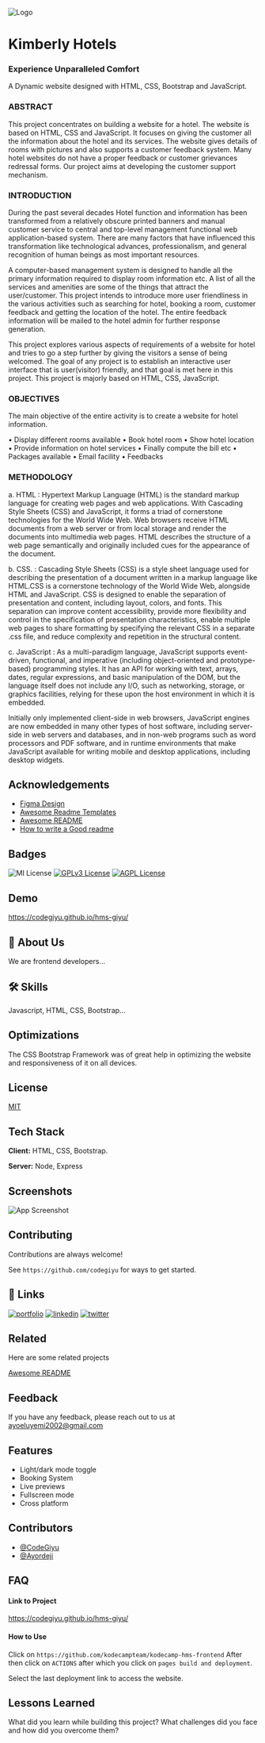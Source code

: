 
![Logo](https://github.com/Ayordeji/HMS-Ayordeji/blob/main/img/ExperienceUnparalleledComfort..png?raw=true)

# Kimberly Hotels
### Experience Unparalleled Comfort

A Dynamic website designed with HTML, CSS, Bootstrap and JavaScript.

### ABSTRACT

This project concentrates on building a website for a hotel. The website is based on HTML, CSS and JavaScript. It focuses on giving the customer all the information about the hotel and its services. The website gives details of rooms with pictures and also supports a customer feedback system. Many hotel websites do not have a proper feedback or customer grievances redressal forms. Our project aims at developing the customer support mechanism.

### INTRODUCTION

During the past several decades Hotel function and information has been transformed from a relatively obscure printed banners and manual customer service to central and top-level management functional web application-based system. There are many factors that have influenced this transformation like technological advances, professionalism, and general recognition of human beings as most important resources.

A computer-based management system is designed to handle all the primary information required to display room information etc. A list of all the services and amenities are some of the things that attract the user/customer. This project intends to introduce more user friendliness in the various activities such as searching for hotel, booking a room, customer feedback and getting the location of the hotel. The entire feedback information will be mailed to the hotel admin for further response generation.

This project explores various aspects of requirements of a website for hotel and tries to go a step further by giving the visitors a sense of being welcomed. The goal of any project is to establish an interactive user interface that is user(visitor) friendly, and that goal is met here in this project. This project is majorly based on HTML, CSS, JavaScript.

### OBJECTIVES

The main objective of the entire activity is to create a website for hotel information.

• Display different rooms available
• Book hotel room
• Show hotel location
• Provide information on hotel services
• Finally compute the bill etc
• Packages available
• Email facility
• Feedbacks

### METHODOLOGY

a. HTML :
Hypertext Markup Language (HTML) is the standard markup language for creating web pages and web applications. With Cascading Style Sheets (CSS) and JavaScript, it forms a triad of cornerstone technologies for the World Wide Web. Web browsers receive HTML documents from a web server or from local storage and render the documents into multimedia web pages. HTML describes the structure of a web page semantically and originally included cues for the appearance of the document.

b. CSS. :
Cascading Style Sheets (CSS) is a style sheet language used for describing the presentation of a document written in a markup language like HTML.CSS is a cornerstone technology of the World Wide Web, alongside HTML and JavaScript. CSS is designed to enable the separation of presentation and content, including layout, colors, and fonts. This separation can improve content accessibility, provide more flexibility and control in the specification of presentation characteristics, enable multiple web pages to share formatting by specifying the relevant CSS in a separate .css file, and reduce complexity and repetition in the structural content.

c. JavaScript :
As a multi-paradigm language, JavaScript supports event-driven, functional, and imperative (including object-oriented and prototype-based) programming styles. It has an API for working with text, arrays, dates, regular expressions, and basic manipulation of the DOM, but the language itself does not include any I/O, such as networking, storage, or graphics facilities, relying for these upon the host environment in which it is embedded.

Initially only implemented client-side in web browsers, JavaScript engines are now embedded in many other types of host software, including server-side in web servers and databases, and in non-web programs such as word processors and PDF software, and in runtime environments that make JavaScript available for writing mobile and desktop applications, including desktop widgets.
## Acknowledgements

 - [Figma Design](https://www.figma.com/file/mpD0pZz2tDQQ17zij1ym3Z/KodeCamp-HMS-team-Workspace?node-id=617%3A402)
- [Awesome Readme Templates](https://awesomeopensource.com/project/elangosundar/awesome-README-templates)
 - [Awesome README](https://github.com/matiassingers/awesome-readme)
 - [How to write a Good readme](https://bulldogjob.com/news/449-how-to-write-a-good-readme-for-your-github-project)
 
## Badges
![MI License](https://img.shields.io/twitter/url?style=social&url=https%3A%2F%2Fayordeji.github.io%2FJo-Jean%2F)
[![GPLv3 License](https://img.shields.io/badge/License-GPL%20v3-yellow.svg)](https://opensource.org/licenses/)
[![AGPL License](https://img.shields.io/badge/license-AGPL-blue.svg)](http://www.gnu.org/licenses/agpl-3.0)

## Demo
https://codegiyu.github.io/hms-giyu/
## 🚀 About Us
We are frontend developers...


## 🛠 Skills
Javascript, HTML, CSS, Bootstrap...


## Optimizations

The CSS Bootstrap Framework was of great help in optimizing the website and responsiveness of it on all devices.
## License

[MIT](https://choosealicense.com/licenses/mit/)


## Tech Stack

**Client:** HTML, CSS, Bootstrap.

**Server:** Node, Express


## Screenshots

![App Screenshot](https://github.com/Ayordeji/HMS-Ayordeji/blob/main/img/screencapture-codegiyu-github-io-hms-giyu-2022-07-05-13_45_50.png?raw=true)

## Contributing

Contributions are always welcome!

See `https://github.com/codegiyu` for ways to get started.




## 🔗 Links
[![portfolio](https://img.shields.io/badge/my_portfolio-000?style=for-the-badge&logo=ko-fi&logoColor=white)](https://katherinempeterson.com/)
[![linkedin](https://img.shields.io/badge/linkedin-0A66C2?style=for-the-badge&logo=linkedin&logoColor=white)](https://www.linkedin.com/)
[![twitter](https://img.shields.io/badge/twitter-1DA1F2?style=for-the-badge&logo=twitter&logoColor=white)](https://twitter.com/)


## Related

Here are some related projects

[Awesome README](https://github.com/matiassingers/awesome-readme)


## Feedback

If you have any feedback, please reach out to us at ayoeluyemi2002@gmail.com


## Features

- Light/dark mode toggle
- Booking System
- Live previews
- Fullscreen mode
- Cross platform


## Contributors

- [@CodeGiyu](https://github.com/codegiyu)
- [@Ayordeji](https://github.com/Ayordeji)


## FAQ

#### Link to Project

https://codegiyu.github.io/hms-giyu/

#### How to Use

Click on `https://github.com/kodecampteam/kodecamp-hms-frontend`
After then click on `ACTIONS` after which you click on `pages build and deployment`.

Select the last deployment link to access the website.


## Lessons Learned

What did you learn while building this project? What challenges did you face and how did you overcome them?


